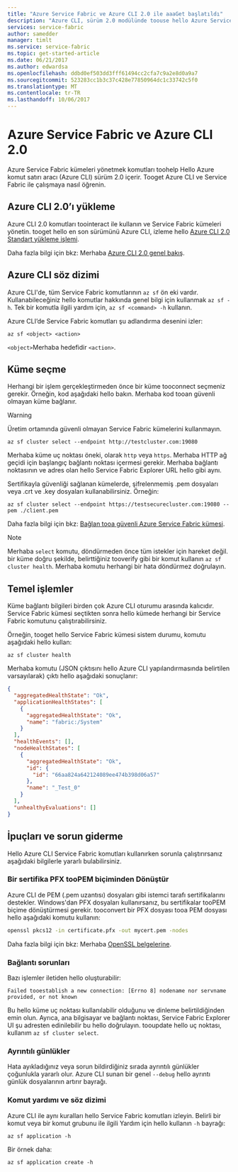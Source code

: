 ```yaml
---
title: "Azure Service Fabric ve Azure CLI 2.0 ile aaaGet başlatıldı"
description: "Azure CLI, sürüm 2.0 modülünde toouse hello Azure Service Fabric nasıl komutları öğrenin. Bilgi nasıl tooconnect tooa küme ve nasıl toomanage uygulamalar."
services: service-fabric
author: samedder
manager: timlt
ms.service: service-fabric
ms.topic: get-started-article
ms.date: 06/21/2017
ms.author: edwardsa
ms.openlocfilehash: ddbd0ef503dd3fff61494cc2cfa7c9a2e8d0a9a7
ms.sourcegitcommit: 523283cc1b3c37c428e77850964dc1c33742c5f0
ms.translationtype: MT
ms.contentlocale: tr-TR
ms.lasthandoff: 10/06/2017
---
```

# <a name="azure-service-fabric-and-azure-cli-20"></a>Azure Service Fabric ve Azure CLI 2.0

Azure Service Fabric kümeleri yönetmek komutları toohelp Hello Azure komut satırı aracı (Azure CLI) sürüm 2.0 içerir. Tooget Azure CLI ve Service Fabric ile çalışmaya nasıl öğrenin.

## <a name="install-azure-cli-20"></a>Azure CLI 2.0’ı yükleme

Azure CLI 2.0 komutları toointeract ile kullanın ve Service Fabric kümeleri yönetin. tooget hello en son sürümünü Azure CLI, izleme hello [Azure CLI 2.0 Standart yükleme işlemi](https://docs.microsoft.com/en-us/cli/azure/install-azure-cli).

Daha fazla bilgi için bkz: Merhaba [Azure CLI 2.0 genel bakış](https://docs.microsoft.com/en-us/cli/azure/overview).

## <a name="azure-cli-syntax"></a>Azure CLI söz dizimi

Azure CLI'de, tüm Service Fabric komutlarının `az sf` ön eki vardır. Kullanabileceğiniz hello komutlar hakkında genel bilgi için kullanmak `az sf -h`. Tek bir komutla ilgili yardım için, `az sf <command> -h` kullanın.

Azure CLI’de Service Fabric komutları şu adlandırma desenini izler:

```azurecli
az sf <object> <action>
```

`<object>`Merhaba hedefidir `<action>`.

## <a name="select-a-cluster"></a>Küme seçme

Herhangi bir işlem gerçekleştirmeden önce bir küme tooconnect seçmeniz gerekir. Örneğin, kod aşağıdaki hello bakın. Merhaba kod tooan güvenli olmayan küme bağlanır.

> [!WARNING]
> Üretim ortamında güvenli olmayan Service Fabric kümelerini kullanmayın.

```azurecli
az sf cluster select --endpoint http://testcluster.com:19080
```

Merhaba küme uç noktası öneki, olarak `http` veya `https`. Merhaba HTTP ağ geçidi için başlangıç bağlantı noktası içermesi gerekir. Merhaba bağlantı noktasının ve adres olan hello Service Fabric Explorer URL hello gibi aynı.

Sertifikayla güvenliği sağlanan kümelerde, şifrelenmemiş .pem dosyaları veya .crt ve .key dosyaları kullanabilirsiniz. Örneğin:

```azurecli
az sf cluster select --endpoint https://testsecurecluster.com:19080 --pem ./client.pem
```

Daha fazla bilgi için bkz: [Bağlan tooa güvenli Azure Service Fabric kümesi](service-fabric-connect-to-secure-cluster.md).

> [!NOTE]
> Merhaba `select` komutu, döndürmeden önce tüm istekler için hareket değil. bir küme doğru şekilde, belirttiğiniz tooverify gibi bir komut kullanın `az sf cluster health`. Merhaba komutu herhangi bir hata döndürmez doğrulayın.

## <a name="basic-operations"></a>Temel işlemler

Küme bağlantı bilgileri birden çok Azure CLI oturumu arasında kalıcıdır. Service Fabric kümesi seçtikten sonra hello kümede herhangi bir Service Fabric komutunu çalıştırabilirsiniz.

Örneğin, tooget hello Service Fabric kümesi sistem durumu, komutu aşağıdaki hello kullan:

```azurecli
az sf cluster health
```

Merhaba komutu (JSON çıktısını hello Azure CLI yapılandırmasında belirtilen varsayılarak) çıktı hello aşağıdaki sonuçlanır:

```json
{
  "aggregatedHealthState": "Ok",
  "applicationHealthStates": [
    {
      "aggregatedHealthState": "Ok",
      "name": "fabric:/System"
    }
  ],
  "healthEvents": [],
  "nodeHealthStates": [
    {
      "aggregatedHealthState": "Ok",
      "id": {
        "id": "66aa824a642124089ee474b398d06a57"
      },
      "name": "_Test_0"
    }
  ],
  "unhealthyEvaluations": []
}
```

## <a name="tips-and-troubleshooting"></a>İpuçları ve sorun giderme

Hello Azure CLI Service Fabric komutları kullanırken sorunla çalıştırırsanız aşağıdaki bilgilerle yararlı bulabilirsiniz.

### <a name="convert-a-certificate-from-pfx-toopem-format"></a>Bir sertifika PFX tooPEM biçiminden Dönüştür

Azure CLI de PEM (.pem uzantısı) dosyaları gibi istemci tarafı sertifikalarını destekler. Windows'dan PFX dosyaları kullanırsanız, bu sertifikalar tooPEM biçime dönüştürmesi gerekir. tooconvert bir PFX dosyası tooa PEM dosyası hello aşağıdaki komutu kullanın:

```bash
openssl pkcs12 -in certificate.pfx -out mycert.pem -nodes
```

Daha fazla bilgi için bkz: Merhaba [OpenSSL belgelerine](https://www.openssl.org/docs/).

### <a name="connection-issues"></a>Bağlantı sorunları

Bazı işlemler iletiden hello oluşturabilir:

`Failed tooestablish a new connection: [Errno 8] nodename nor servname provided, or not known`

Bu hello küme uç noktası kullanılabilir olduğunu ve dinleme belirtildiğinden emin olun. Ayrıca, ana bilgisayar ve bağlantı noktası, Service Fabric Explorer UI şu adresten edinilebilir bu hello doğrulayın. tooupdate hello uç noktası, kullanım `az sf cluster select`.

### <a name="detailed-logs"></a>Ayrıntılı günlükler

Hata ayıkladığınız veya sorun bildirdiğiniz sırada ayrıntılı günlükler çoğunlukla yararlı olur. Azure CLI sunan bir genel `--debug` hello ayrıntı günlük dosyalarının artırır bayrağı.

### <a name="command-help-and-syntax"></a>Komut yardımı ve söz dizimi

Azure CLI ile aynı kuralları hello Service Fabric komutları izleyin. Belirli bir komut veya bir komut grubunu ile ilgili Yardım için hello kullanın `-h` bayrağı:

```azurecli
az sf application -h
```

Bir örnek daha:

```azurecli
az sf application create -h
```
